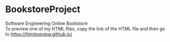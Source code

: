 # BookstoreProject
Software Engineering Online Bookstore
<br>
To preview one of my HTML files, copy the link of the HTML file and then go to https://htmlpreview.github.io/
